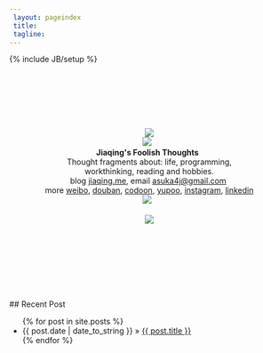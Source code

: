 ```yaml
---
 layout: pageindex
 title: 
 tagline: 
---
```

{% include JB/setup %}
<!--<table height="90%" border="0" align="center"><tr><td>-->
</br>
</br>
</br>
</br>
</br>
</br>
<center><img id="9EE382F35E616D3ED837772593F8B767" src="http://pic.yupoo.com/asuka4j/D2C98pNC/medish.jpg" /></center>
<center>
<img id="jiaqinglogoline" src="http://pic.yupoo.com/asuka4j/D2EHePXh/medish.jpg"/>&nbsp;&nbsp;</br>
<strong>Jiaqing's Foolish Thoughts&nbsp;&nbsp;</strong></br>
Thought fragments about: life, programming,</br>
workthinking, reading and hobbies.</br>
<!--&amp;</br>-->
blog&nbsp;<a href="http://jiaqing.me">jiaqing.me</a>,&nbsp;email&nbsp;<a href="mailto:asuka4j@gmail.com">asuka4j@gmail.com</a>&nbsp;</br>
more&nbsp;<a href="http://weibo.com/Asuka4J">weibo</a>,&nbsp;<a href="http://www.douban.com/people/Asuka4J/">douban</a>,&nbsp;<a href="http://www.codoon.com/p/asuka4j">codoon</a>,&nbsp;<a href="http://www.yupoo.com/photos/asuka4j/albums/">yupoo</a>,&nbsp;<a href="http://instagram.com/asuka4j">instagram</a>,&nbsp;<a href="http://www.linkedin.com/pub/jiaqing-zheng/3a/b10/966">linkedin</a></br>
<img id="jiaqinglogoline" src="http://pic.yupoo.com/asuka4j/D2EHePXh/medish.jpg"/>&nbsp;&nbsp;</br>
</center>
</br>
<center><img id="sapprow" src="http://pic.yupoo.com/asuka4j/D2Cia9Jc/medish.jpg"/></center>
</br>
</br>
</br>
</br>
</br>
</br>
</br>
</br>
<!--</td></tr></table>-->
## Recent Post
<ul class="posts">
  {% for post in site.posts %}
    <li><span>{{ post.date | date_to_string }}</span> &raquo; <a href="{{ BASE_PATH }}{{ post.url }}">{{ post.title }}</a></li>
  {% endfor %}
</ul>


